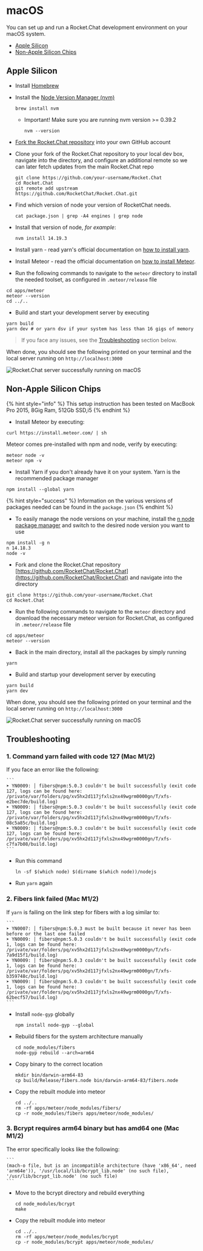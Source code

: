 # macOS

You can set up and run a Rocket.Chat development environment on your macOS system.

* [Apple Silicon](mac-osx.md#apple-silicon)
* [Non-Apple Silicon Chips](mac-osx.md#non-apple-silicon-chips)

## Apple Silicon

* Install [Homebrew](https://brew.sh/)
* Install the [Node Version Manager (nvm)](https://github.com/nvm-sh/nvm)
    ```shell
    brew install nvm
    ```
  * Important!  Make sure you are running nvm version >= 0.39.2
    ```shell
    nvm --version
    ```
* [Fork the Rocket.Chat repository](https://github.com/RocketChat/Rocket.Chat/fork) into your own GitHub account
* Clone your fork of the Rocket.Chat repository to your local dev box, navigate into the directory, and configure an additional remote so we can later fetch updates from the main Rocket.Chat repo

    ```shell
    git clone https://github.com/your-username/Rocket.Chat
    cd Rocket.Chat
    git remote add upstream https://github.com/RocketChat/Rocket.Chat.git
    ```
* Find which version of node your version of RocketChat needs.
    ```
    cat package.json | grep -A4 engines | grep node
    ```
* Install that version of node, _for example_:
    ```
    nvm install 14.19.3
    ```


* Install yarn - read yarn's official documentation on [how to install yarn](https://classic.yarnpkg.com/lang/en/docs/install/#mac-stable).
* Install Meteor - read the official documentation on [how to install Meteor](https://docs.meteor.com/install.html).


* Run the following commands to navigate to the `meteor` directory to install the needed toolset, as configured in `.meteor/release` file

```shell
cd apps/meteor
meteor --version
cd ../..
```

* Build and start your development server by executing

```shell
yarn build
yarn dev # or yarn dsv if your system has less than 16 gigs of memory
```

> If you face any issues, see the [Troubleshooting](mac-osx.md#troubleshooting) section below.

When done, you should see the following printed on your terminal and the local server running on `http://localhost:3000`

![Rocket.Chat server successfully running on macOS](<../../.gitbook/assets/image (51) (2).png>)

## Non-Apple Silicon Chips

{% hint style="info" %}
This setup instruction has been tested on MacBook Pro 2015, 8Gig Ram, 512Gb SSD,i5
{% endhint %}

* Install Meteor by executing:

```
curl https://install.meteor.com/ | sh
```

Meteor comes pre-installed with npm and node, verify by executing:

```
meteor node -v
meteor npm -v
```

* Install Yarn if you don't already have it on your system. Yarn is the recommended package manager

```
npm install --global yarn
```

{% hint style="success" %}
Information on the various versions of packages needed can be found in the `package.json`
{% endhint %}

* To easily manage the node versions on your machine, install the [n node package manager](https://www.npmjs.com/package/n) and switch to the desired node version you want to use

```
npm install -g n
n 14.18.3
node -v
```

* Fork and clone the Rocket.Chat repository [https://github.com/RocketChat/Rocket.Chat](https://github.com/RocketChat/Rocket.Chat) and navigate into the directory

```
git clone https://github.com/your-username/Rocket.Chat
cd Rocket.Chat
```

* Run the following commands to navigate to the `meteor` directory and download the necessary meteor version for Rocket.Chat, as configured in `.meteor/release` file

```
cd apps/meteor
meteor --version
```

* Back in the main directory, install all the packages by simply running

```
yarn
```

* Build and startup your development server by executing

```
yarn build
yarn dev
```

When done, you should see the following printed on your terminal and the local server running on `http://localhost:3000`

![Rocket.Chat server successfully running on macOS](<../../.gitbook/assets/image (51) (2).png>)

## Troubleshooting

### 1. Command yarn failed with code 127 (Mac M1/2)

If you face an error like the following:

    ```
    ➤ YN0009: │ fibers@npm:5.0.3 couldn't be built successfully (exit code 127, logs can be found here: /private/var/folders/pq/xv5hx2d117jfxls2nx49wgrm0000gn/T/xfs-e2bec7de/build.log)
    ➤ YN0009: │ fibers@npm:5.0.3 couldn't be built successfully (exit code 127, logs can be found here: /private/var/folders/pq/xv5hx2d117jfxls2nx49wgrm0000gn/T/xfs-08c5a85c/build.log)
    ➤ YN0009: │ fibers@npm:5.0.3 couldn't be built successfully (exit code 127, logs can be found here: /private/var/folders/pq/xv5hx2d117jfxls2nx49wgrm0000gn/T/xfs-c7fa7b08/build.log)
    ```

* Run this command

    ```shell
    ln -sf $(which node) $(dirname $(which node))/nodejs
    ```

* Run `yarn` again


### 2. Fibers link failed (Mac M1/2)

If `yarn` is failing on the link step for fibers with a log similar to:

    ```
    ➤ YN0007: │ fibers@npm:5.0.3 must be built because it never has been before or the last one failed
    ➤ YN0009: │ fibers@npm:5.0.3 couldn't be built successfully (exit code 1, logs can be found here: /private/var/folders/pq/xv5hx2d117jfxls2nx49wgrm0000gn/T/xfs-7a9d15f1/build.log)
    ➤ YN0009: │ fibers@npm:5.0.3 couldn't be built successfully (exit code 1, logs can be found here: /private/var/folders/pq/xv5hx2d117jfxls2nx49wgrm0000gn/T/xfs-b359748c/build.log)
    ➤ YN0009: │ fibers@npm:5.0.3 couldn't be built successfully (exit code 1, logs can be found here: /private/var/folders/pq/xv5hx2d117jfxls2nx49wgrm0000gn/T/xfs-62becf57/build.log)
    ```

* Install `node-gyp` globally

    ```shell
    npm install node-gyp --global
    ```

* Rebuild fibers for the system architecture manually

    ```shell
    cd node_modules/fibers
    node-gyp rebuild --arch=arm64
    ```

* Copy binary to the correct location

    ```shell
    mkdir bin/darwin-arm64-83
    cp build/Release/fibers.node bin/darwin-arm64-83/fibers.node
    ```

* Copy the rebuilt module into meteor

    ```shell
    cd ../..
    rm -rf apps/meteor/node_modules/fibers/
    cp -r node_modules/fibers apps/meteor/node_modules/
    ```

### 3. Bcrypt requires arm64 binary but has amd64 one (Mac M1/2)

The error specifically looks like the following:

    ```
    (mach-o file, but is an incompatible architecture (have 'x86_64', need 'arm64e')), '/usr/local/lib/bcrypt_lib.node' (no such file), '/usr/lib/bcrypt_lib.node' (no such file)
    ```

* Move to the bcrypt directory and rebuild everything

    ```shell
    cd node_modules/bcrypt
    make
    ```

* Copy the rebuilt module into meteor

    ```shell
    cd ../..
    rm -rf apps/meteor/node_modules/bcrypt
    cp -r node_modules/bcrypt apps/meteor/node_modules/
    ```
